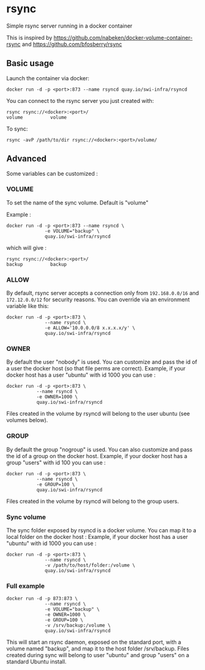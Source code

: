 rsync
=====

Simple rsync server running in a docker container

This is inspired by https://github.com/nabeken/docker-volume-container-rsync and https://github.com/bfosberry/rsync

## Basic usage

Launch the container via docker:
```
docker run -d -p <port>:873 --name rsyncd quay.io/swi-infra/rsyncd
```

You can connect to the rsync server you just created with:

```
rsync rsync://<docker>:<port>/
volume          volume
```

To sync:

```
rsync -avP /path/to/dir rsync://<docker>:<port>/volume/
```

## Advanced

Some variables can be customized :

### VOLUME
To set the name of the sync volume. Default is "volume"

Example :
```
docker run -d -p <port>:873 --name rsyncd \
              -e VOLUME="backup" \
              quay.io/swi-infra/rsyncd
```
which will give :
```
rsync rsync://<docker>:<port>/
backup          backup
```

### ALLOW
By default, rsync server accepts a connection only from `192.168.0.0/16` and `172.12.0.0/12` for security reasons.
You can override via an environment variable like this:

```
docker run -d -p <port>:873 \
              --name rsyncd \
              -e ALLOW='10.0.0.0/8 x.x.x.x/y' \
              quay.io/swi-infra/rsyncd
```

### OWNER
By default the user "nobody" is used. You can customize and pass the id of a user the docker host (so that file perms are correct).
Example, if your docker host has a user "ubuntu" with id 1000 you can use :
```
docker run -d -p <port>:873 \
           --name rsyncd \
           -e OWNER=1000 \
           quay.io/swi-infra/rsyncd
```
Files created in the volume by rsyncd will belong to the user ubuntu (see volumes below).

### GROUP
By default the group "nogroup" is used. You can also customize and pass the id of a group on the docker host.
Example, if your docker host has a group "users" with id 100 you can use :
```
docker run -d -p <port>:873 \
           --name rsyncd \
           -e GROUP=100 \
           quay.io/swi-infra/rsyncd
```
Files created in the volume by rsyncd will belong to the group users.

### Sync volume
The sync folder exposed by rsyncd is a docker volume. You can map it to a local folder on the docker host :
Example, if your docker host has a user "ubuntu" with id 1000 you can use :
```
docker run -d -p <port>:873 \
              --name rsyncd \
              -v /path/to/host/folder:/volume \
              quay.io/swi-infra/rsyncd
```

### Full example
```
docker run -d -p 873:873 \
              --name rsyncd \
              -e VOLUME="backup" \
              -e OWNER=1000 \
              -e GROUP=100 \
              -v /srv/backup:/volume \
              quay.io/swi-infra/rsyncd
```
This will start an rsync daemon, exposed on the standard port, with a volume named "backup", and map it to the host folder /srv/backup. Files created during sync will belong to user "ubuntu" and group "users" on a standard Ubuntu install.

